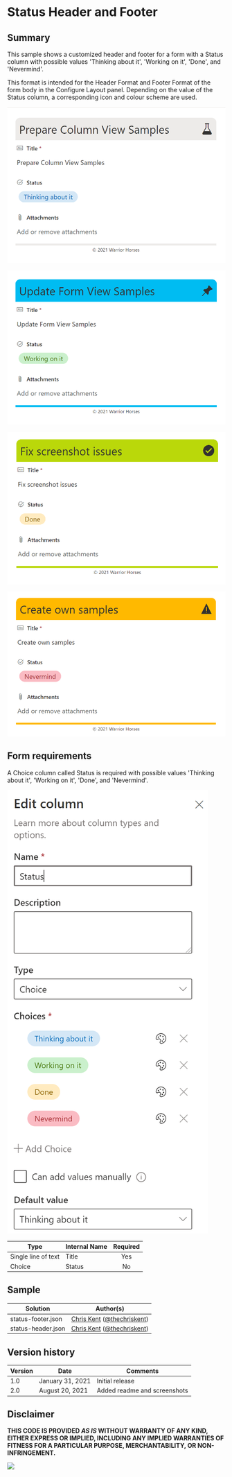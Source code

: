 # Status Header and Footer

## Summary
This sample shows a customized header and footer for a form with a Status column with possible values 'Thinking about it', 'Working on it', 'Done', and 'Nevermind'. 

This format is intended for the Header Format and Footer Format of the form body in the Configure Layout panel. Depending on the value of the Status column, a corresponding icon and colour scheme are used.

![screenshot of the sample](./assets/screenshot.png)

![screenshot of the sample](./assets/status-workingonit.png)

![screenshot of the sample](./assets/status-done.png)

![screenshot of the sample](./assets/status-nevermind.png)


## Form requirements

A Choice column called Status is required with possible values 'Thinking about it', 'Working on it', 'Done', and 'Nevermind'. 

![image on the list template](./assets/status-column.png)

|Type                   |Internal Name    |Required|
|-----------------------|-----------------|:------:|
|Single line of text    |Title            |Yes     |
|Choice                 |Status           |No      |


## Sample

Solution|Author(s)
--------|---------
status-footer.json | [Chris Kent](https://github.com/thechriskent) ([@thechriskent](https://twitter.com/thechriskent))
status-header.json | [Chris Kent](https://github.com/thechriskent) ([@thechriskent](https://twitter.com/thechriskent))

## Version history

Version |Date             |Comments
--------|-----------------|--------
1.0     |January 31, 2021 |Initial release
2.0     |August 20, 2021 | Added readme and screenshots

## Disclaimer
**THIS CODE IS PROVIDED *AS IS* WITHOUT WARRANTY OF ANY KIND, EITHER EXPRESS OR IMPLIED, INCLUDING ANY IMPLIED WARRANTIES OF FITNESS FOR A PARTICULAR PURPOSE, MERCHANTABILITY, OR NON-INFRINGEMENT.**

<img src="https://pnptelemetry.azurewebsites.net/list-formatting/form-samples/status-header-footer" />
